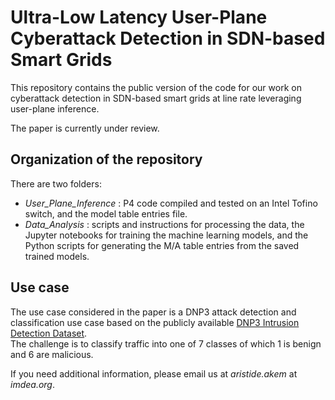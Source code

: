 # Ultra-Low Latency User-Plane Cyberattack Detection in SDN-based Smart Grids

 This repository contains the public version of the code for our work on cyberattack detection in SDN-based smart grids at line rate leveraging user-plane inference.

The paper is currently under review.

## Organization of the repository  
There are two folders:  
- _User_Plane_Inference_ : P4 code compiled and tested on an Intel Tofino switch, and the model table entries file.
- _Data_Analysis_ : scripts and instructions for processing the data, the Jupyter notebooks for training the machine learning models, and the Python scripts for generating the M/A table entries from the saved trained models.

## Use case
The use case considered in the paper is a DNP3 attack detection and classification use case based on the publicly available <a href="https://ieee-dataport.org/documents/dnp3-intrusion-detection-dataset">DNP3 Intrusion Detection Dataset</a>. <br>The challenge is to classify traffic into one of 7 classes of which 1 is benign and 6 are malicious.

If you need additional information, please email us at _aristide.akem_ at _imdea.org_.
